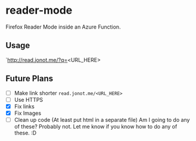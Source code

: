 # reader-mode
Firefox Reader Mode inside an Azure Function. 

## Usage
`http://read.jonot.me/?q=<URL_HERE>

## Future Plans
- [ ] Make link shorter `read.jonot.me/<URL_HERE>`
- [ ] Use HTTPS
- [X] Fix links
- [X] Fix Images
- [ ] Clean up code (At least put html in a separate file)
Am I going to do any of these? Probably not. Let me know if you know how to do any of these. :D